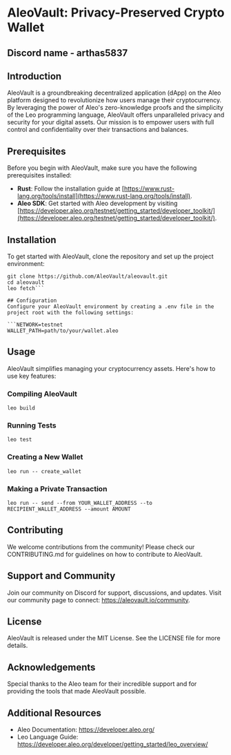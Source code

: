 # AleoVault: Privacy-Preserved Crypto Wallet
## Discord name - arthas5837

## Introduction
AleoVault is a groundbreaking decentralized application (dApp) on the Aleo platform designed to revolutionize how users manage their cryptocurrency. By leveraging the power of Aleo's zero-knowledge proofs and the simplicity of the Leo programming language, AleoVault offers unparalleled privacy and security for your digital assets. Our mission is to empower users with full control and confidentiality over their transactions and balances.

## Prerequisites
Before you begin with AleoVault, make sure you have the following prerequisites installed:
- **Rust**: Follow the installation guide at [https://www.rust-lang.org/tools/install](https://www.rust-lang.org/tools/install).
- **Aleo SDK**: Get started with Aleo development by visiting [https://developer.aleo.org/testnet/getting_started/developer_toolkit/](https://developer.aleo.org/testnet/getting_started/developer_toolkit/).

## Installation
To get started with AleoVault, clone the repository and set up the project environment:

```shell
git clone https://github.com/AleoVault/aleovault.git
cd aleovault
leo fetch```

## Configuration
Configure your AleoVault environment by creating a .env file in the project root with the following settings:

```NETWORK=testnet
WALLET_PATH=path/to/your/wallet.aleo
```
## Usage
AleoVault simplifies managing your cryptocurrency assets. Here's how to use key features:

### Compiling AleoVault
```leo build```

### Running Tests
``` leo test ```

### Creating a New Wallet
```leo run -- create_wallet```

### Making a Private Transaction
```leo run -- send --from YOUR_WALLET_ADDRESS --to RECIPIENT_WALLET_ADDRESS --amount AMOUNT```

## Contributing
We welcome contributions from the community! Please check our CONTRIBUTING.md for guidelines on how to contribute to AleoVault.

## Support and Community
Join our community on Discord for support, discussions, and updates. Visit our community page to connect: https://aleovault.io/community.

## License
AleoVault is released under the MIT License. See the LICENSE file for more details.

## Acknowledgements
Special thanks to the Aleo team for their incredible support and for providing the tools that made AleoVault possible.

## Additional Resources
- Aleo Documentation: https://developer.aleo.org/
- Leo Language Guide: https://developer.aleo.org/developer/getting_started/leo_overview/
